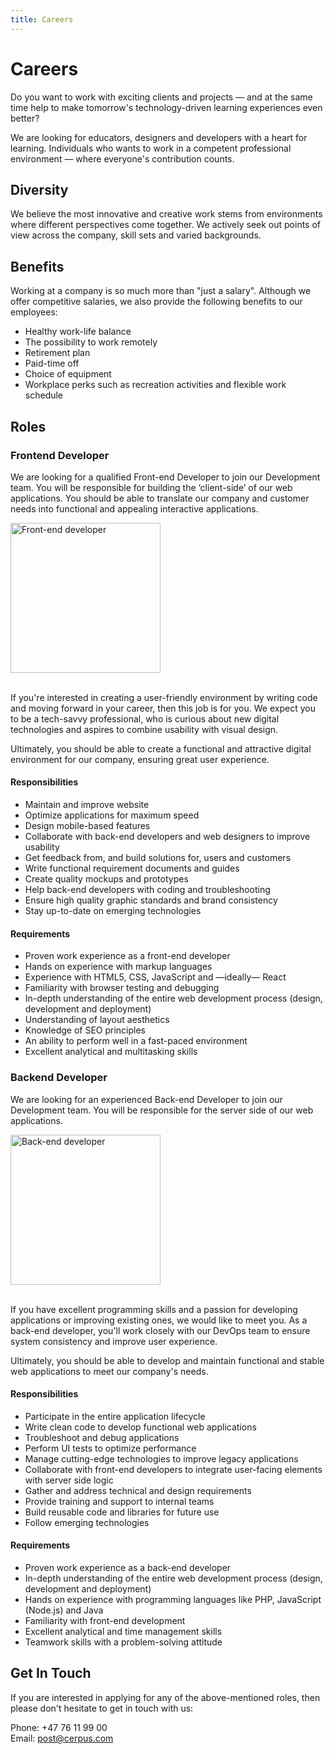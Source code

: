 ```yaml
---
title: Careers
---
```


# Careers

Do you want to work with exciting clients and projects &mdash; and at the same time help to make tomorrow's technology-driven learning experiences even better?

We are looking for educators, designers and developers with a heart for learning. Individuals who wants to work in a competent professional environment &mdash; where everyone's contribution counts.

## Diversity

We believe the most innovative and creative work stems from environments where different perspectives come together. We actively seek out points of view across the company, skill sets and varied backgrounds.

## Benefits

Working at a company is so much more than &quot;just a salary&quot;. Although we offer competitive salaries, we also provide the following benefits to our employees:

* Healthy work-life balance
* The possibility to work remotely
* Retirement plan
* Paid-time off
* Choice of equipment
* Workplace perks such as recreation activities and flexible work schedule

## Roles

### Frontend Developer

We are looking for a qualified Front-end Developer to join our Development team. You will be responsible for building the &lsquo;client-side&rsquo; of our web applications. You should be able to translate our company and customer needs into functional and appealing interactive applications.

<div class="text--center">
    <img alt="Front-end developer" width="240" src="/img/pair-programming.svg" />
    <br/>
    <br/>
</div>

If you're interested in creating a user-friendly environment by writing code and moving forward in your career, then this job is for you. We expect you to be a tech-savvy professional, who is curious about new digital technologies and aspires to combine usability with visual design.

Ultimately, you should be able to create a functional and attractive digital environment for our company, ensuring great user experience.

#### Responsibilities

* Maintain and improve website
* Optimize applications for maximum speed
* Design mobile-based features
* Collaborate with back-end developers and web designers to improve usability
* Get feedback from, and build solutions for, users and customers
* Write functional requirement documents and guides
* Create quality mockups and prototypes
* Help back-end developers with coding and troubleshooting
* Ensure high quality graphic standards and brand consistency
* Stay up-to-date on emerging technologies

#### Requirements

* Proven work experience as a front-end developer
* Hands on experience with markup languages
* Experience with HTML5, CSS, JavaScript and &mdash;ideally&mdash; React
* Familiarity with browser testing and debugging
* In-depth understanding of the entire web development process (design, development and deployment)
* Understanding of layout aesthetics
* Knowledge of SEO principles
* An ability to perform well in a fast-paced environment
* Excellent analytical and multitasking skills

### Backend Developer

We are looking for an experienced Back-end Developer to join our Development team. You will be responsible for the server side of our web applications.

<div class="text--center">
    <img alt="Back-end developer" width="240" src="/img/dev-ops.svg" />
    <br/>
    <br/>
</div>

If you have excellent programming skills and a passion for developing applications or improving existing ones, we would like to meet you. As a back-end developer, you'll work closely with our DevOps team to ensure system consistency and improve user experience.

Ultimately, you should be able to develop and maintain functional and stable web applications to meet our company's needs.

#### Responsibilities

* Participate in the entire application lifecycle
* Write clean code to develop functional web applications
* Troubleshoot and debug applications
* Perform UI tests to optimize performance
* Manage cutting-edge technologies to improve legacy applications
* Collaborate with front-end developers to integrate user-facing elements with server side logic
* Gather and address technical and design requirements
* Provide training and support to internal teams
* Build reusable code and libraries for future use
* Follow emerging technologies

#### Requirements

* Proven work experience as a back-end developer
* In-depth understanding of the entire web development process (design, development and deployment)
* Hands on experience with programming languages like PHP, JavaScript (Node.js) and Java
* Familiarity with front-end development
* Excellent analytical and time management skills
* Teamwork skills with a problem-solving attitude

## Get In Touch

If you are interested in applying for any of the above-mentioned roles, then please don't hesitate to get in touch with us:

Phone: +47 76 11 99 00<br/>
Email: post@cerpus.com<br/>
